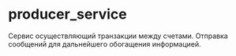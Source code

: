 # producer_service
Сервис осуществляющий транзакции между счетами. Отправка сообщений для дальнейшего обогащения информацией.
